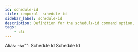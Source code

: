 ```yaml
---
id: schedule-id
title: temporal  schedule-id
sidebar_label: schedule-id
description: Definition for the schedule-id command option.
tags:
	- cli
---
```


Alias: **-s**="": Schedule Id
 Schedule Id
